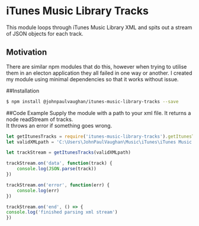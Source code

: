 # iTunes Music Library Tracks
This module loops through iTunes Music Library XML and spits out a stream of JSON objects for each track. 

## Motivation
There are similar npm modules that do this, however when trying to utilise them in an electon application they all failed in one way or another. 
I created my module using minimal dependencies so that it works without issue.

##Installation
```bash
$ npm install @johnpaulvaughan/itunes-music-library-tracks --save
```

##Code Example
Supply the module with a path to your xml file. It returns a node readStream of tracks. <br>
It throws an error if something goes wrong.


```javascript
let getItunesTracks = require('itunes-music-library-tracks').getItunesTracks;
let validXMLpath = 'C:\Users\JohnPaulVaughan\Music\iTunes\iTunes Music Library.xml'

let trackStream = getItunesTracks(validXMLpath)

trackStream.on('data', function(track) {
    console.log(JSON.parse(track))
})

trackStream.on('error', function(err) {
    console.log(err)
})

trackStream.on('end', () => {
console.log('finished parsing xml stream')
})


```
